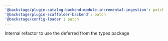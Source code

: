 ```yaml
---
'@backstage/plugin-catalog-backend-module-incremental-ingestion': patch
'@backstage/plugin-scaffolder-backend': patch
'@backstage/config-loader': patch
---
```


Internal refactor to use the deferred from the types package
